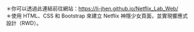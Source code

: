 ＊你可以透過此連結前往網站：https://li-jhen.github.io/Netflix_Lab_Web/
<br />
＊使用 HTML、CSS 和 Bootstrap 來建立 Netflix 神隱少女頁面，並實現響應式設計（RWD）。
